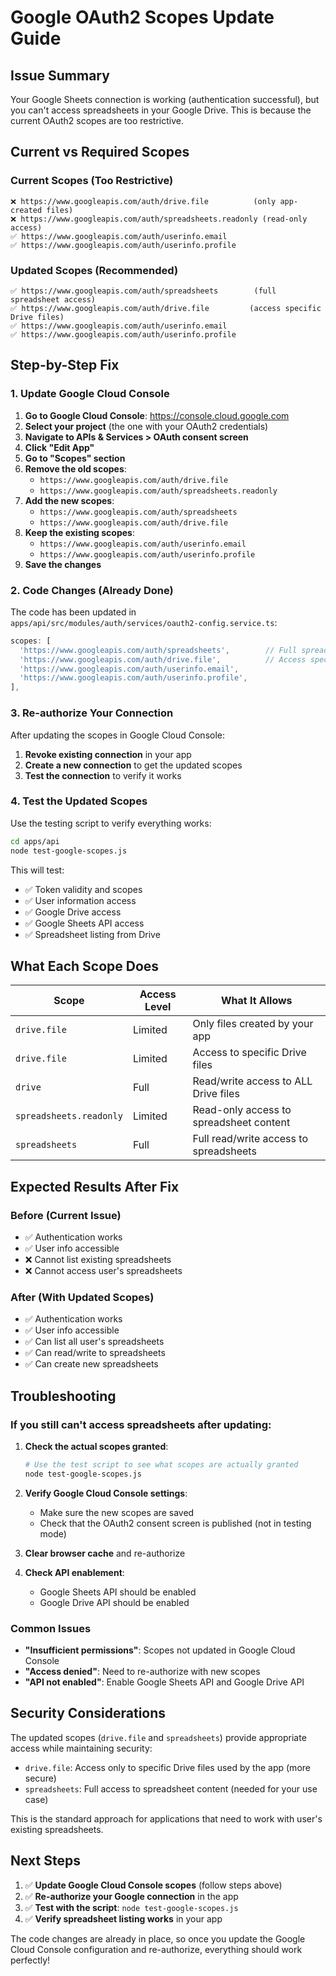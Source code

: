 # Google OAuth2 Scopes Update Guide

## Issue Summary
Your Google Sheets connection is working (authentication successful), but you can't access spreadsheets in your Google Drive. This is because the current OAuth2 scopes are too restrictive.

## Current vs Required Scopes

### Current Scopes (Too Restrictive)
```
❌ https://www.googleapis.com/auth/drive.file          (only app-created files)
❌ https://www.googleapis.com/auth/spreadsheets.readonly (read-only access)
✅ https://www.googleapis.com/auth/userinfo.email
✅ https://www.googleapis.com/auth/userinfo.profile
```

### Updated Scopes (Recommended)
```
✅ https://www.googleapis.com/auth/spreadsheets        (full spreadsheet access)
✅ https://www.googleapis.com/auth/drive.file         (access specific Drive files)
✅ https://www.googleapis.com/auth/userinfo.email
✅ https://www.googleapis.com/auth/userinfo.profile
```

## Step-by-Step Fix

### 1. Update Google Cloud Console

1. **Go to Google Cloud Console**: https://console.cloud.google.com
2. **Select your project** (the one with your OAuth2 credentials)
3. **Navigate to APIs & Services > OAuth consent screen**
4. **Click "Edit App"**
5. **Go to "Scopes" section**
6. **Remove the old scopes**:
   - `https://www.googleapis.com/auth/drive.file`
   - `https://www.googleapis.com/auth/spreadsheets.readonly`
7. **Add the new scopes**:
   - `https://www.googleapis.com/auth/spreadsheets`
   - `https://www.googleapis.com/auth/drive.file`
8. **Keep the existing scopes**:
   - `https://www.googleapis.com/auth/userinfo.email`
   - `https://www.googleapis.com/auth/userinfo.profile`
9. **Save the changes**

### 2. Code Changes (Already Done)

The code has been updated in `apps/api/src/modules/auth/services/oauth2-config.service.ts`:

```typescript
scopes: [
  'https://www.googleapis.com/auth/spreadsheets',        // Full spreadsheet access
  'https://www.googleapis.com/auth/drive.file',          // Access specific Drive files
  'https://www.googleapis.com/auth/userinfo.email',
  'https://www.googleapis.com/auth/userinfo.profile',
],
```

### 3. Re-authorize Your Connection

After updating the scopes in Google Cloud Console:

1. **Revoke existing connection** in your app
2. **Create a new connection** to get the updated scopes
3. **Test the connection** to verify it works

### 4. Test the Updated Scopes

Use the testing script to verify everything works:

```bash
cd apps/api
node test-google-scopes.js
```

This will test:
- ✅ Token validity and scopes
- ✅ User information access
- ✅ Google Drive access
- ✅ Google Sheets API access
- ✅ Spreadsheet listing from Drive

## What Each Scope Does

| Scope | Access Level | What It Allows |
|-------|-------------|----------------|
| `drive.file` | Limited | Only files created by your app |
| `drive.file` | Limited | Access to specific Drive files |
| `drive` | Full | Read/write access to ALL Drive files |
| `spreadsheets.readonly` | Limited | Read-only access to spreadsheet content |
| `spreadsheets` | Full | Full read/write access to spreadsheets |

## Expected Results After Fix

### Before (Current Issue)
- ✅ Authentication works
- ✅ User info accessible
- ❌ Cannot list existing spreadsheets
- ❌ Cannot access user's spreadsheets

### After (With Updated Scopes)
- ✅ Authentication works
- ✅ User info accessible
- ✅ Can list all user's spreadsheets
- ✅ Can read/write to spreadsheets
- ✅ Can create new spreadsheets

## Troubleshooting

### If you still can't access spreadsheets after updating:

1. **Check the actual scopes granted**:
   ```bash
   # Use the test script to see what scopes are actually granted
   node test-google-scopes.js
   ```

2. **Verify Google Cloud Console settings**:
   - Make sure the new scopes are saved
   - Check that the OAuth2 consent screen is published (not in testing mode)

3. **Clear browser cache** and re-authorize

4. **Check API enablement**:
   - Google Sheets API should be enabled
   - Google Drive API should be enabled

### Common Issues

- **"Insufficient permissions"**: Scopes not updated in Google Cloud Console
- **"Access denied"**: Need to re-authorize with new scopes
- **"API not enabled"**: Enable Google Sheets API and Google Drive API

## Security Considerations

The updated scopes (`drive.file` and `spreadsheets`) provide appropriate access while maintaining security:

- `drive.file`: Access only to specific Drive files used by the app (more secure)
- `spreadsheets`: Full access to spreadsheet content (needed for your use case)

This is the standard approach for applications that need to work with user's existing spreadsheets.

## Next Steps

1. ✅ **Update Google Cloud Console scopes** (follow steps above)
2. ✅ **Re-authorize your Google connection** in the app
3. ✅ **Test with the script**: `node test-google-scopes.js`
4. ✅ **Verify spreadsheet listing works** in your app

The code changes are already in place, so once you update the Google Cloud Console configuration and re-authorize, everything should work perfectly!